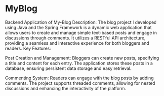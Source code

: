 # MyBlog
Backend Application of My-Blog
Description: The blog project I developed using Java and the Spring Framework is a dynamic web application that allows users to create and manage simple text-based posts and engage in discussions through comments. It utilizes a RESTful API architecture, providing a seamless and interactive experience for both bloggers and readers.
Key Features:

Post Creation and Management: Bloggers can create new posts, specifying a title and content for each entry. The application stores these posts in a database, ensuring persistent data storage and easy retrieval.

Commenting System: Readers can engage with the blog posts by adding comments. The project supports threaded comments, allowing for nested discussions and enhancing the interactivity of the platform.
